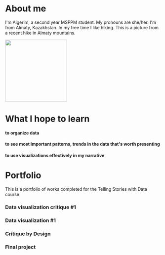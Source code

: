 # About me

I'm Aigerim, a second year MSPPM student. My pronouns are she/her. I'm from Almaty, Kazakhstan. In my free time I like hiking. 
This is a picture from a recent hike in Almaty mountains.

<img src = 'C938D137-2CF8-44A6-A793-C0A6B87BF0A9.heic' width = '200'/>


# What I hope to learn 

#### to organize data 
#### to see most important patterns, trends in the data that's worth presenting
#### to use visualizations effectively in my narrative

# Portfolio

This is a portfolio of works completed for the Telling Stories with Data course

### Data visualization critique #1
### Data visualization #1
### Critique by Design
### Final project
